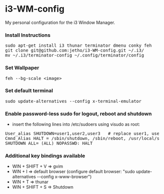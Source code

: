 # i3-WM-config

My personal configuration for the i3 Window Manager. 


### Install Instructions
<pre>
sudo apt-get install i3 thunar terminator dmenu conky feh
git clone git@github.com:jetho/i3-WM-config.git ~/.i3/
mv ~/.i3/terminator-config ~/.config/terminator/config
</pre>


### Set Wallpaper
<pre>feh --bg-scale &lt;image&gt;</pre>


### Set default terminal
<pre>sudo update-alternatives --config x-terminal-emulator</pre>


### Enable password-less sudo for logout, reboot and shutdown
- insert the following lines into /etc/sudoers using visudo as root:
<pre>
User_alias SHUTDOWN=user1,user2,user3   # replace user1, user2 etc. with the real user names
Cmnd_Alias HALT = /sbin/shutdown, /sbin/reboot, /usr/local/sbin/psadadmin
SHUTDOWN ALL= (ALL) NOPASSWD: HALT
</pre>


### Additional key bindings available
- WIN + SHIFT + V => gvim
- WIN + I => default browser (configure default browser: "sudo update-alternatives --config x-www-browser")
- WIN + T => thunar
- WIN + SHIFT + S => Shutdown

